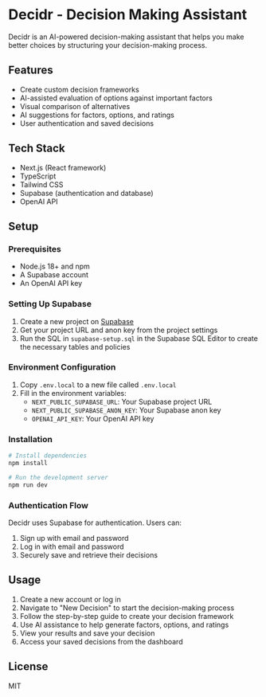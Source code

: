 # Decidr - Decision Making Assistant

Decidr is an AI-powered decision-making assistant that helps you make better choices by structuring your decision-making process.

## Features

- Create custom decision frameworks
- AI-assisted evaluation of options against important factors
- Visual comparison of alternatives
- AI suggestions for factors, options, and ratings
- User authentication and saved decisions

## Tech Stack

- Next.js (React framework)
- TypeScript
- Tailwind CSS
- Supabase (authentication and database)
- OpenAI API

## Setup

### Prerequisites

- Node.js 18+ and npm
- A Supabase account
- An OpenAI API key

### Setting Up Supabase

1. Create a new project on [Supabase](https://supabase.com)
2. Get your project URL and anon key from the project settings
3. Run the SQL in `supabase-setup.sql` in the Supabase SQL Editor to create the necessary tables and policies

### Environment Configuration

1. Copy `.env.local` to a new file called `.env.local`
2. Fill in the environment variables:
   - `NEXT_PUBLIC_SUPABASE_URL`: Your Supabase project URL
   - `NEXT_PUBLIC_SUPABASE_ANON_KEY`: Your Supabase anon key
   - `OPENAI_API_KEY`: Your OpenAI API key

### Installation

```bash
# Install dependencies
npm install

# Run the development server
npm run dev
```

### Authentication Flow

Decidr uses Supabase for authentication. Users can:
1. Sign up with email and password
2. Log in with email and password
3. Securely save and retrieve their decisions

## Usage

1. Create a new account or log in
2. Navigate to "New Decision" to start the decision-making process
3. Follow the step-by-step guide to create your decision framework
4. Use AI assistance to help generate factors, options, and ratings
5. View your results and save your decision
6. Access your saved decisions from the dashboard

## License

MIT 
